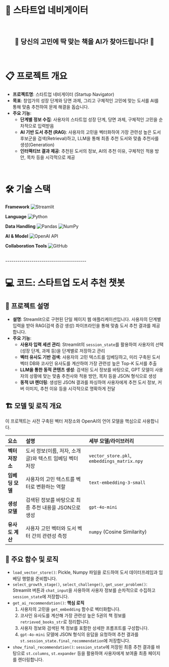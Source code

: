 # 🧭 스타트업 네비게이터

<br>
<div align="center">
  <h2>🚀 당신의 고민에 딱 맞는 책을 AI가 찾아드립니다! 🚀</h2>
</div>
<br>

# 📋 프로젝트 개요

- **프로젝트명**: 스타트업 네비게이터 (Startup Navigator)
- **목표**: 창업가의 성장 단계와 당면 과제, 그리고 구체적인 고민에 맞는 도서를 AI를 통해 맞춤 추천하여 문제 해결을 돕습니다.
- **주요 기능**:
  - **단계별 정보 수집**: 사용자의 스타트업 성장 단계, 당면 과제, 구체적인 고민을 순차적으로 입력받음
  - **AI 기반 도서 추천 (RAG)**: 사용자의 고민을 벡터화하여 가장 관련성 높은 도서 후보군을 검색(Retrieval)하고, LLM을 통해 최종 추천 도서와 맞춤 추천사를 생성(Generation)
  - **인터랙티브 결과 제공**: 추천된 도서의 정보, AI의 추천 이유, 구체적인 적용 방안, 목차 등을 시각적으로 제공

<br>

# 🛠️ 기술 스택

**Framework** ![Streamlit](https://img.shields.io/badge/Streamlit-FF4B4B?style=flat&logo=streamlit&logoColor=white)

**Language** ![Python](https://img.shields.io/badge/Python-3776AB?style=flat&logo=python&logoColor=white)

**Data Handling** ![Pandas](https://img.shields.io/badge/Pandas-150458?style=flat&logo=pandas&logoColor=white) ![NumPy](https://img.shields.io/badge/NumPy-013243?style=flat&logo=numpy&logoColor=white)

**AI & Model** ![OpenAI API](https://img.shields.io/badge/OpenAI%20API-412991?style=flat&logo=openai&logoColor=white)

**Collaboration Tools** ![GitHub](https://img.shields.io/badge/GitHub-181717?style=flat&logo=github&logoColor=white)

<br>
----------------------------------------

# 💻 코드: 스타트업 도서 추천 챗봇

## 📝 프로젝트 설명
- **설명**: Streamlit으로 구현된 단일 페이지 웹 애플리케이션입니다. 사용자의 단계별 입력을 받아 RAG(검색 증강 생성) 파이프라인을 통해 맞춤 도서 추천 결과를 제공합니다.
- **주요 기능**:
  - **사용자 입력 세션 관리**: Streamlit의 `session_state`를 활용하여 사용자의 선택(성장 단계, 과제 등)을 단계별로 저장하고 관리
  - **벡터 유사도 기반 검색**: 사용자의 고민 텍스트를 임베딩하고, 미리 구축된 도서 벡터 DB와 코사인 유사도를 계산하여 가장 관련성 높은 Top-K 도서를 추출
  - **LLM을 통한 동적 콘텐츠 생성**: 검색된 도서 정보를 바탕으로, GPT 모델이 사용자의 상황에 맞는 맞춤 추천사와 적용 방안, 목차 등을 JSON 형식으로 생성
  - **동적 UI 렌더링**: 생성된 JSON 결과를 파싱하여 사용자에게 추천 도서 정보, 커버 이미지, 추천 이유 등을 시각적으로 명확하게 전달

## 🏗️ 모델 및 로직 개요
이 프로젝트는 사전 구축된 벡터 저장소와 OpenAI의 언어 모델을 핵심으로 사용합니다.

| 요소 | 설명 | 세부 모델/라이브러리 |
|:---|:---|:---|
| **벡터 저장소** | 도서 정보(이름, 저자, 소개글)와 텍스트 임베딩 벡터 저장 | `vector_store.pkl`, `embeddings_matrix.npy` |
| **임베딩 모델** | 사용자의 고민 텍스트를 벡터로 변환하는 역할 | `text-embedding-3-small` |
| **생성 모델** | 검색된 정보를 바탕으로 최종 추천 내용을 JSON으로 생성 | `gpt-4o-mini` |
| **유사도 계산**| 사용자 고민 벡터와 도서 벡터 간의 관련성 측정 | `numpy` (Cosine Similarity) |


## 📂 주요 함수 및 로직
- `load_vector_store()`: Pickle, Numpy 파일을 로드하여 도서 데이터프레임과 임베딩 행렬을 준비합니다.
- `select_growth_stage()`, `select_challenge()`, `get_user_problem()`: Streamlit 버튼과 `chat_input`을 사용하여 사용자 정보를 순차적으로 수집하고 `session_state`에 저장합니다.
- `get_ai_recommendation()`: **핵심 로직**
  1. 사용자의 고민을 `get_embedding` 함수로 벡터화합니다.
  2. 코사인 유사도를 계산해 가장 관련성 높은 5권의 책 정보를 `retrieved_books_str`로 정리합니다.
  3. 사용자 정보와 검색된 책 정보를 포함한 상세한 프롬프트를 구성합니다.
  4. `gpt-4o-mini` 모델에 JSON 형식의 응답을 요청하여 추천 결과를 `st.session_state.final_recommendation`에 저장합니다.
- `show_final_recommendation()`: `session_state`에 저장된 최종 추천 결과를 바탕으로 `st.columns`, `st.expander` 등을 활용하여 사용자에게 보여줄 최종 페이지를 렌더링합니다.